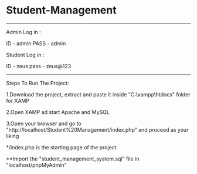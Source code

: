 # Student-Management
______________________________________________________________________________________________________________________________________________________________

Admin Log in :

 ID  - admin
PASS - admin

Student Log in :

 ID  - zeus
pass - zeus@123
______________________________________________________________________________________________________________________________________________________________

Steps To Run The Project:

1.Download the project, extract and paste it inside "C:\xampp\htdocs\" folder for XAMP

2.Open XAMP ad start Apache and MySQL

3.Open your browser and go to "http://localhost/Student%20Management/index.php" and proceed as your liking

*/index.php is the starting page of the project.

**Import the "student_management_system.sql" file in "localhost/phpMyAdmin"
